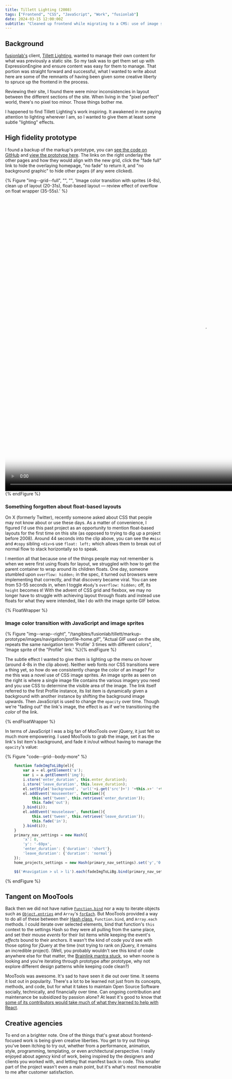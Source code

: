 ```yaml
---
title: Tillett Lighting (2008)
tags: ["Frontend", "CSS", "JavaScript", "Work", "fusionlab"]
date: 2024-03-15 12:00:00Z
subtitle: "Cleaned up frontend while migrating to a CMS: use of image sprites, MooTools, and float-based layout."
---
```


## Background

[fusionlab's](https://www.fusionlab.com/) client, [Tillett Lighting](https://www.tillettlighting.com/), wanted to manage their own content for what was previously a static site. So my task was to get them set up with ExpressionEngine and ensure content was easy for them to manage. That portion was straight forward and successful, what I wanted to write about here are some of the remnants of having been given some creative liberty to spruce up the frontend in the process.

Reviewing their site, I found there were minor inconsistencies in layout between the different sections of the site. When living in the "pixel perfect" world, there's no pixel too minor. Those things bother me.

I happened to find Tillett Lighting's work inspiring. It awakened in me paying attention to lighting wherever I am, so I wanted to give them at least some subtle "lighting" effects.

## High fidelity prototype

I found a backup of the markup's prototype, you can [see the code on GitHub](https://github.com/notacouch/notacouch.com/tree/88cd58c569d4167b13b57598c4519b99547731c4/tangibles/fusionlab/tillett/markup-prototype) and [view the prototype here](/tangibles/fusionlab/tillett/markup-prototype/). The links on the right underlay the other pages and how they would align with the new grid, click the "fade full" link to hide the overlaying homepage, "no fade" to return it, and "no background graphic" to hide other pages (if any were clicked).

{% Figure "img--grid--full", "", "", 'Image color transition with sprites (<span class="media-timestamp" data-media-id="tillett-lighting-prototype-demo" data-timestamp="4">4-8s</span>), clean up of layout (<span class="media-timestamp" data-media-id="tillett-lighting-prototype-demo" data-timestamp="20">20-31s</span>), float-based layout &mdash; review effect of overflow on float wrapper (<span class="media-timestamp" data-media-id="tillett-lighting-prototype-demo" data-timestamp="35">35-55s</span>).' %}
  <video id="tillett-lighting-prototype-demo" controls class="figure__img figure--img--body__img" width="1280" style="aspect-ratio: 4 / 3" poster="/blog-images/fusionlab/tillett/tillett-lighting-poster-optimized.png">
    <source src="/blog-images/fusionlab/tillett/tillett-lighting.m3u8" type="application/x-mpegURL">
    <source src="/blog-images/fusionlab/tillett/tillett-lighting.mp4" type="video/mp4">
    <track kind="captions" srclang="en" label="English" src="/blog-images/fusionlab/tillett/tillett-lighting-en.vtt" default>
  </video>
{% endFigure %}

### Something forgotten about float-based layouts

On X (formerly Twitter), recently someone asked about CSS that people may not know about or use these days. As a matter of convenience, I figured I'd use this past project as an opportunity to mention float-based layouts for the first time on this site (as opposed to trying to dig up a project before 2008). Around <span class="media-timestamp" data-media-id="tillett-lighting-prototype-demo" data-timestamp="44">44 seconds</span> into the clip above, you can see the `#misc` and `#copy` sibling `<div>`s use `float: left;` which allows them to break out of normal flow to stack horizontally so to speak.

I mention all that because one of the things people may not remember is when we were first using floats for layout, we struggled with how to get the parent container to wrap around its children floats. One day, someone stumbled upon `overflow: hidden;` in the spec, it turned out browsers were implementing that correctly, and that discovery became viral. You can see from <span class="media-timestamp" data-media-id="tillett-lighting-prototype-demo" data-timestamp="53">53-55 seconds</span> in, when I toggle `#body`'s `overflow: hidden;` off, its `height` becomes `0`! With the advent of CSS grid and flexbox, we may no longer have to struggle with achieving layout through floats and instead use floats for what they were intended, like I do with the image sprite GIF below.

{% FloatWrapper %}

### Image color transition with JavaScript and image sprites

{% Figure "img--wrap--right", "/tangibles/fusionlab/tillett/markup-prototype/images/navigation/profile-home.gif", "Actual GIF used on the site, repeats the same navigation term 'Profile' 3 times with different colors", 'Image sprite of the "Profile" link.' %}{% endFigure %}

The subtle effect I wanted to give them is lighting up the menu on hover (around <span class="media-timestamp" data-media-id="tillett-lighting-prototype-demo" data-timestamp="4">4-8s</span> in the clip above). Neither web fonts nor CSS transitions were a thing yet, so how do we consistently change the color of an image? For me this was a novel use of CSS image sprites. An image sprite as seen on the right is where a single image file contains the various imagery you need and you use CSS to determine the visible area of the image. The link itself referred to the first Profile instance, its list item is dynamically given a background with another instance by shifting the background image upwards. Then JavaScript is used to change the `opacity` over time. Though we're "fading out" the link's image, the effect is as if we're transitioning the _color_ of the link.

{% endFloatWrapper %}

In terms of JavaScript I was a big fan of MooTools over jQuery, it just felt so much more empowering. I used MooTools to grab the image, set it as the link's list item's background, and fade it in/out without having to manage the `opacity`'s value:

{% Figure "code--grid--body-more" %}

```js {.code .code--full tabindex="0"}
    function fadeImgToLiBg(el){
        var a = el.getElement('a');
        var i = a.getElement('img');
        i.store('enter_duration', this.enter_duration);
        i.store('leave_duration', this.leave_duration);
        el.setStyle('background', 'url('+i.get('src')+') '+this.x+' '+this.y+' no-repeat');
        el.addEvent('mouseenter', function(){
            this.set('tween', this.retrieve('enter_duration'));
            this.fade('out');
        }.bind(i));
        el.addEvent('mouseleave', function(){
            this.set('tween', this.retrieve('leave_duration'));
            this.fade('in');
        }.bind(i));
    }
    primary_nav_settings = new Hash({
        'x': 0,
        'y': '-69px',
        'enter_duration': {'duration': 'short'},
        'leave_duration': {'duration': 'normal'}
    });
    home_projects_settings = new Hash(primary_nav_settings).set('y','0');

    $$('#navigation > ul > li').each(fadeImgToLiBg.bind(primary_nav_settings));
```

{% endFigure %}

## Tangent on MooTools

Back then we did not have native [`Function.bind`](https://developer.mozilla.org/en-US/docs/Web/JavaScript/Reference/Global_objects/Function/bind) nor a way to iterate objects such as [`Object.entries`](https://developer.mozilla.org/en-US/docs/Web/JavaScript/Reference/Global_Objects/Object/entries) and `Array`'s [`forEach`](https://developer.mozilla.org/en-US/docs/Web/JavaScript/Reference/Global_Objects/Array/forEach). But MooTools provided a way to do all of these between their [Hash class](https://mootools.net/more/docs/1.6.0/Types/Hash), `Function.bind`, and `Array.each` methods. I could iterate over selected elements, bind that function's `this` context to the settings Hash so they were all pulling from the same place, and set their mouse _events_ for their list items while keeping the event's _effects_ bound to their anchors. It wasn't the kind of code you'd see with those opting for jQuery at the time (not trying to rank on jQuery, it remains an incredible project). (Well, you probably wouldn't see this kind of code anywhere else for that matter, the [Brainlink mantra stuck](/blog/diamond-guide-2000-do-things-different#stay-up-to-speed-by-doing-things-different), so when noone is looking and you're iterating through prototype after prototype, why not explore different design patterns while keeping code clean?)

MooTools was awesome. It's sad to have seen it die out over time. It seems it lost out in popularity. There's a lot to be learned not just from its concepts, methods, and code, but for what it takes to maintain Open Source Software socially, technically, and financially over time. Can ongoing contribution and maintenance be subsidized by passion alone? At least it's good to know that [some of its contributors would take much of what they learned to help with React](https://www.freecodecamp.org/news/between-the-wires-an-interview-with-mootools-contributors-33d764957575/).

## Creative agencies

To end on a brighter note. One of the things that's great about frontend-focused work is being given creative liberties. You get to try out things you've been itching to try out, whether from a performance, animation, style, programming, templating, or even architectural perspective. I really enjoyed about agency kind of work, being inspired by the designers and clients you worked with, and letting that manifest back in code. This smaller part of the project wasn't even a main point, but it's what's most memorable to me after customer satisfaction.
